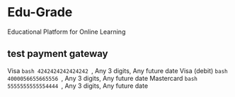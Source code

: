 # Edu-Grade
Educational Platform for Online Learning


## test payment gateway

Visa ```bash 4242424242424242 ```, Any 3 digits, Any future date
Visa (debit) ```bash 4000056655665556 ```, Any 3 digits, Any future date
Mastercard ```bash 5555555555554444 ```, Any 3 digits, Any future date
